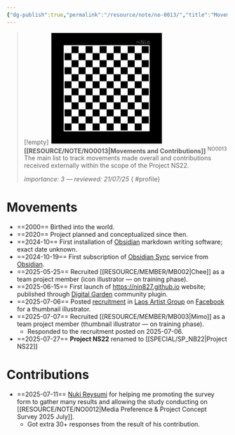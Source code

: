 ```yaml
---
{"dg-publish":true,"permalink":"/resource/note/no-0013/","title":"Movements and Contributions","tags":["-note","-meta"]}
---
```


>[!empty]
> ![RESOURCE/ASSET/OTHER/PlaceholderIcon.png|icon](/img/user/RESOURCE/ASSET/OTHER/PlaceholderIcon.png) <b class="title">[[RESOURCE/NOTE/NO0013\|Movements and Contributions]]</b> <sup class="title">NO0013</sup> <b> </b>
> The main list to track movements made overall and contributions received externally within the scope of the Project NS22.
> 
> <i class="small">importance: 3 — reviewed: 21/07/25</i>
{ #profile}


# Movements

- ==2000== Birthed into the world.
- ==2020== Project planned and conceptualized since then.
- ==2024-10== First installation of [Obsidian](https://obsidian.md) markdown writing software; exact date unknown.
- ==2024-10-19== First subscription of [Obsidian Sync](https://obsidian.md/sync) service from [Obsidian](https://obsidian.md).
- ==2025-05-25== Recruited [[RESOURCE/MEMBER/MB002\|Chee]] as a team project member (icon illustrator — on training phase).
- ==2025-06-15== First launch of https://nin827.github.io website; published through [Digital Garden](https://github.com/oleeskild/obsidian-digital-garden) community plugin.
- ==2025-07-06== Posted [recruitment](https://www.facebook.com/groups/laosartists/permalink/1626824764674367) in [Laos Artist Group](https://www.facebook.com/groups/laosartists/) on [Facebook](https://facebook.com) for a thumbnail illustrator.
- ==2025-07-07== Recruited [[RESOURCE/MEMBER/MB003\|Mimo]] as a team project member (thumbnail illustrator — on training phase).
	- Responded to the recruitment posted on 2025-07-06.
- ==2025-07-27== **Project NS22** renamed to [[SPECIAL/SP_NB22\|Project NS22]]

# Contributions

- ==2025-07-11== [Nuki Reysumi](https://www.facebook.com/Nuki0reysumi) for helping me promoting the survey form to gather many results and allowing the study conducting on [[RESOURCE/NOTE/NO0012\|Media Preference & Project Concept Survey 2025 July]].
	- Got extra 30+ responses from the result of his contribution.